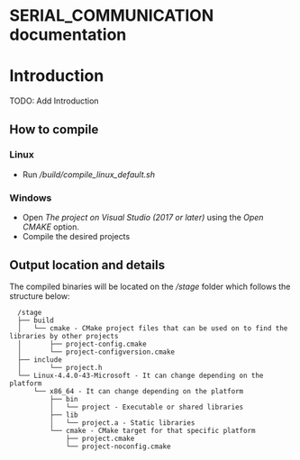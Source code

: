 
# SERIAL_COMMUNICATION documentation

# Introduction

TODO: Add Introduction

## How to compile

### Linux

- Run */build/compile_linux_default.sh*

### Windows

- Open *The project on Visual Studio (2017 or later)* using the *Open CMAKE* option.
- Compile the desired projects

## Output location and details

  The compiled binaries will be located on the */stage* folder which follows the structure below:

      /stage
      ├── build
      │   └── cmake - CMake project files that can be used on to find the libraries by other projects
      │       ├── project-config.cmake
      │       └── project-configversion.cmake
      ├── include
      │       └── project.h
      └── Linux-4.4.0-43-Microsoft - It can change depending on the platform
          └── x86_64 - It can change depending on the platform
              ├── bin
              │   └── project - Executable or shared libraries
              ├── lib
              │   └── project.a - Static libraries
              └── cmake - CMake target for that specific platform
                  ├── project.cmake
                  └── project-noconfig.cmake

